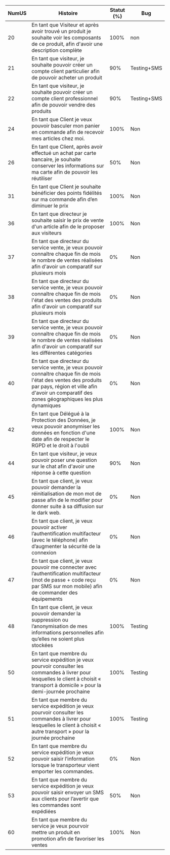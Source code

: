 | NumUS  | Histoire                                                                                                 | Statut (%) | Bug  |
|-----|----------------------------------------------------------------------------------------------------------|------------|------|
| 20  | En tant que Visiteur et après avoir trouvé un produit je souhaite voir les composants de ce produit, afin d'avoir une description complète | 100%        | non  |
| 21  | En tant que visiteur, je souhaite pouvoir créer un compte client particulier afin de pouvoir acheter un produit | 90%       | Testing+SMS  |
| 22  | En tant que visiteur, je souhaite pouvoir créer un compte client professionnel afin de pouvoir vendre des produits | 90%        | Testing+SMS  |
| 24  | En tant que Client je veux pouvoir basculer mon panier en commande afin de recevoir mes articles chez moi. | 100%        | Non  |
| 26  | En tant que Client, après avoir effectué un achat par carte bancaire, je souhaite conserver les informations sur ma carte afin de pouvoir les réutiliser | 50%        | Non  |
| 31  |En tant que Client je souhaite bénéficier des points fidélités sur ma commande afin d’en diminuer le prix | 100%        | Non  |
| 36 | En tant que directeur je souhaite saisir le prix de vente d'un article afin de le proposer aux visiteurs | 100%        | Non  |
| 37 | En tant que directeur du service vente, je veux pouvoir connaître chaque fin de mois le nombre de ventes réalisées afin d'avoir un comparatif sur plusieurs mois | 0%        | Non  |
| 38 | En tant que directeur du service vente, je veux pouvoir connaître chaque fin de mois l'état des ventes des produits afin d'avoir un comparatif sur plusieurs mois | 0%        | Non  |
| 39 | En tant que directeur du service vente, je veux pouvoir connaître chaque fin de mois le nombre de ventes réalisées afin d'avoir un comparatif sur les différentes catégories | 0%        | Non  |
| 40 | En tant que directeur du service vente, je veux pouvoir connaître chaque fin de mois l'état des ventes des produits par pays, région et ville afin d'avoir un comparatif des zones géographiques les plus dynamiques | 0%        | Non  |
| 42 | En tant que Délégué à la Protection des Données, je veux pouvoir anonymiser les données en fonction d'une date afin de respecter le RGPD et le droit à l'oubli | 100%        | Non  |
| 44 | En tant que visiteur, je veux pouvoir poser une question sur le chat afin d'avoir une réponse à cette question | 90%        | Non  |
| 45 | En tant que client, je veux pouvoir demander la réinitialisation de mon mot de passe afin de le modifier pour donner suite à sa diffusion sur le dark web. | 0%        | Non  |
| 46 | En tant que client, je veux pouvoir activer l’authentification multifacteur (avec le téléphone) afin d’augmenter la sécurité de la connexion | 0%        | Non  |
| 47 | En tant que client, je veux pouvoir me connecter avec l’authentification multifacteur (mot de passe + code reçu par SMS sur mon mobile) afin de commander des équipements | 0%        | Non  |
| 48 | En tant que client, je veux pouvoir demander la suppression ou l’anonymisation de mes informations personnelles afin qu’elles ne soient plus stockées | 100%        | Testing  |
| 50 | En tant que membre du service expédition je veux pourvoir consulter les commandes à livrer pour lesquelles le client à choisit « transport à domicile » pour la demi-journée prochaine | 100%        | Testing  |
| 51 | En tant que membre du service expédition je veux pourvoir consulter les commandes à livrer pour lesquelles le client à choisit « autre transport » pour la journée prochaine | 100%        | Testing  |
| 52 | En tant que membre du service expédition je veux pouvoir saisir l’information lorsque le transporteur vient emporter les commandes. | 0%        | Non  |
| 53 | En tant que membre du service expédition je veux pouvoir saisir envoyer un SMS aux clients pour l’avertir que les commandes sont expédiées | 50%        | Non  |
| 60 | En tant que membre du service je veux pourvoir mettre un produit en promotion afin de favoriser les ventes | 100%        | Non  |

